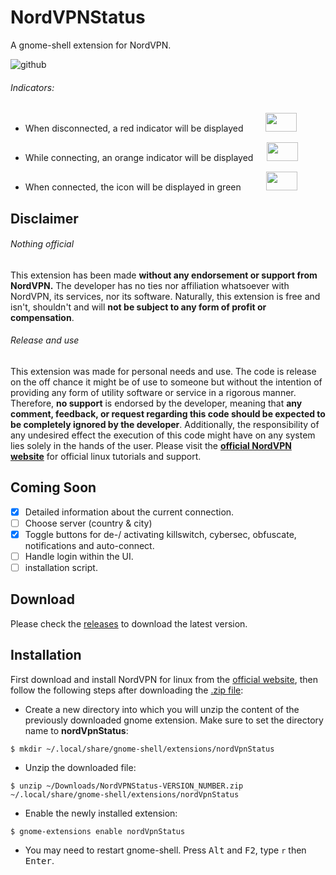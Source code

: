 # NordVPNStatus
A gnome-shell extension for NordVPN. <br>

<!--img align ="center" width="300" height="330" src="https://github.com/murad-alm/NordVPNStatus/blob/master/assets/screenshots/Screenshot.png"><br-->
![github](https://github.com/murad-alm/NordVPNStatus/blob/master/assets/screenshots/capture.gif)


<h6>Indicators:</h6>
<ul>
   <li>
      <p>
         When disconnected,  a red indicator will be displayed &emsp;&emsp;
        <img width="50" height="30"" src="https://github.com/murad-alm/NordVPNStatus/blob/master/assets/disconnected.svg">
      </p>
  </li>
                                                                                                                      
  <li>
      <p>
         While connecting, an orange indicator will be displayed &emsp;
        <img width="50" height="30"src="https://github.com/murad-alm/NordVPNStatus/blob/master/assets/connecting.svg">
      </p>
  </li>
  <li>
      <p>
         When connected, the icon will be displayed in green &emsp; &emsp;
        <img width="50" height="30" src="https://github.com/murad-alm/NordVPNStatus/blob/master/assets/connected.svg">
      </p>
   </li>
</ul>

## Disclaimer
###### Nothing official

This extension has been made **without any endorsement or support from NordVPN.**
The developer has no ties nor affiliation whatsoever with NordVPN, its
services, nor its software.
Naturally, this extension is free and isn't, shouldn't and will **not be
subject to any form of profit or compensation**.


###### Release and use

This extension was made for personal needs and use. The code is release on the
off chance it might be of use to someone but without the intention of providing
any form of utility software or service in a rigorous manner.
Therefore, **no support** is endorsed by the developer, meaning that **any
comment, feedback, or request regarding this code should be expected to be completely
ignored by the developer**.
Additionally, the responsibility of any undesired effect the execution of this
code might have on any system lies solely in the hands of the user.
Please visit the <a href="https://nordvpn.com/tutorials/linux/">**official NordVPN website**</a> for official linux tutorials and support.

## Coming Soon
- [x] Detailed information about the current connection.
- [ ] Choose server (country & city)
- [x] Toggle buttons for de-/ activating killswitch, cybersec, obfuscate, notifications and auto-connect.
- [ ] Handle login within the UI.
- [ ] installation script.

## Download
Please check the <a href= "https://github.com/murad-alm/NordVPNStatus/releases">releases</a> to download the latest version.

## Installation
First download and install NordVPN for linux from the <a href="https://nordvpn.com/download/linux/">official website</a>, then follow the following steps after downloading the <a href= "https://github.com/murad-alm/NordVPNStatus/releases">.zip file</a>:

- Create a new directory into which you will unzip the content of the previously downloaded gnome extension. Make sure to set the directory name to <b>nordVpnStatus</b>:
```script
$ mkdir ~/.local/share/gnome-shell/extensions/nordVpnStatus
```

- Unzip the downloaded file:<br>
```script
$ unzip ~/Downloads/NordVPNStatus-VERSION_NUMBER.zip ~/.local/share/gnome-shell/extensions/nordVpnStatus
```
- Enable the newly installed extension: 
```script
$ gnome-extensions enable nordVpnStatus
```
- You may need to restart gnome-shell. Press <kbd>Alt</kbd> and <kbd>F2</kbd>, type `r` then <kbd>Enter</kbd>.

